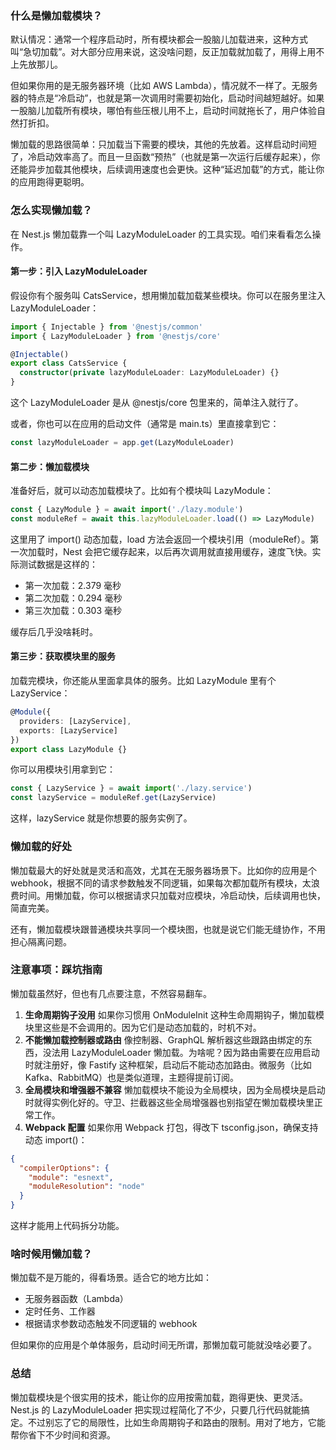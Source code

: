 ### 什么是懒加载模块？

默认情况：通常一个程序启动时，所有模块都会一股脑儿加载进来，这种方式叫“急切加载”。对大部分应用来说，这没啥问题，反正加载就加载了，用得上用不上先放那儿。

但如果你用的是无服务器环境（比如 AWS Lambda），情况就不一样了。无服务器的特点是“冷启动”，也就是第一次调用时需要初始化，启动时间越短越好。如果一股脑儿加载所有模块，哪怕有些压根儿用不上，启动时间就拖长了，用户体验自然打折扣。

懒加载的思路很简单：只加载当下需要的模块，其他的先放着。这样启动时间短了，冷启动效率高了。而且一旦函数“预热”（也就是第一次运行后缓存起来），你还能异步加载其他模块，后续调用速度也会更快。这种“延迟加载”的方式，能让你的应用跑得更聪明。



### 怎么实现懒加载？

在 Nest.js 懒加载靠一个叫 LazyModuleLoader 的工具实现。咱们来看看怎么操作。

#### 第一步：引入 LazyModuleLoader

假设你有个服务叫 CatsService，想用懒加载加载某些模块。你可以在服务里注入 LazyModuleLoader：

```ts
import { Injectable } from '@nestjs/common'
import { LazyModuleLoader } from '@nestjs/core'

@Injectable()
export class CatsService {
  constructor(private lazyModuleLoader: LazyModuleLoader) {}
}
```

这个 LazyModuleLoader 是从 @nestjs/core 包里来的，简单注入就行了。

或者，你也可以在应用的启动文件（通常是 main.ts）里直接拿到它：

```ts
const lazyModuleLoader = app.get(LazyModuleLoader)
```

#### 第二步：懒加载模块

准备好后，就可以动态加载模块了。比如有个模块叫 LazyModule：

```ts
const { LazyModule } = await import('./lazy.module')
const moduleRef = await this.lazyModuleLoader.load(() => LazyModule)
```

这里用了 import() 动态加载，load 方法会返回一个模块引用（moduleRef）。第一次加载时，Nest 会把它缓存起来，以后再次调用就直接用缓存，速度飞快。实际测试数据是这样的：

- 第一次加载：2.379 毫秒
- 第二次加载：0.294 毫秒
- 第三次加载：0.303 毫秒

缓存后几乎没啥耗时。

#### 第三步：获取模块里的服务

加载完模块，你还能从里面拿具体的服务。比如 LazyModule 里有个 LazyService：

```ts
@Module({
  providers: [LazyService],
  exports: [LazyService]
})
export class LazyModule {}
```

你可以用模块引用拿到它：

```ts
const { LazyService } = await import('./lazy.service')
const lazyService = moduleRef.get(LazyService)
```

这样，lazyService 就是你想要的服务实例了。



### 懒加载的好处

懒加载最大的好处就是灵活和高效，尤其在无服务器场景下。比如你的应用是个 webhook，根据不同的请求参数触发不同逻辑，如果每次都加载所有模块，太浪费时间。用懒加载，你可以根据请求只加载对应模块，冷启动快，后续调用也快，简直完美。

还有，懒加载模块跟普通模块共享同一个模块图，也就是说它们能无缝协作，不用担心隔离问题。



### 注意事项：踩坑指南

懒加载虽然好，但也有几点要注意，不然容易翻车。

1. **生命周期钩子没用**
    如果你习惯用 OnModuleInit 这种生命周期钩子，懒加载模块里这些是不会调用的。因为它们是动态加载的，时机不对。
2. **不能懒加载控制器或路由**
    像控制器、GraphQL 解析器这些跟路由绑定的东西，没法用 LazyModuleLoader 懒加载。为啥呢？因为路由需要在应用启动时就注册好，像 Fastify 这种框架，启动后不能动态加路由。微服务（比如 Kafka、RabbitMQ）也是类似道理，主题得提前订阅。
3. **全局模块和增强器不兼容**
    懒加载模块不能设为全局模块，因为全局模块是启动时就得实例化好的。守卫、拦截器这些全局增强器也别指望在懒加载模块里正常工作。
4. **Webpack 配置**
    如果你用 Webpack 打包，得改下 tsconfig.json，确保支持动态 import()：

```json
{
  "compilerOptions": {
    "module": "esnext",
    "moduleResolution": "node"
  }
}
```

这样才能用上代码拆分功能。



### 啥时候用懒加载？

懒加载不是万能的，得看场景。适合它的地方比如：

- 无服务器函数（Lambda）
- 定时任务、工作器
- 根据请求参数动态触发不同逻辑的 webhook

但如果你的应用是个单体服务，启动时间无所谓，那懒加载可能就没啥必要了。



### 总结

懒加载模块是个很实用的技术，能让你的应用按需加载，跑得更快、更灵活。Nest.js 的 LazyModuleLoader 把实现过程简化了不少，只要几行代码就能搞定。不过别忘了它的局限性，比如生命周期钩子和路由的限制。用对了地方，它能帮你省下不少时间和资源。
